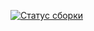 [![Статус сборки](https://ci.appveyor.com/api/projects/status/jywuh5cykj7befm8?svg=true)](https://ci.appveyor.com/project/Vlad-Atlas/selenium)
